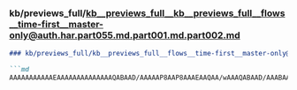 ### kb/previews_full/kb__previews_full__kb__previews_full__flows__time-first__master-only@auth.har.part055.md.part001.md.part002.md

```md
### kb/previews_full/kb__previews_full__flows__time-first__master-only@auth.har.part055.md.part001.md (part 002)

```md
AAAAAAAAAAAEAAAAAAAAAAAAAAQABAAD/AAAAAP8AAP8AAAEAAQAA/wAAAQABAAD/AAABAAAAAAAAAAEAAQAAAAAAA
```

```

```
